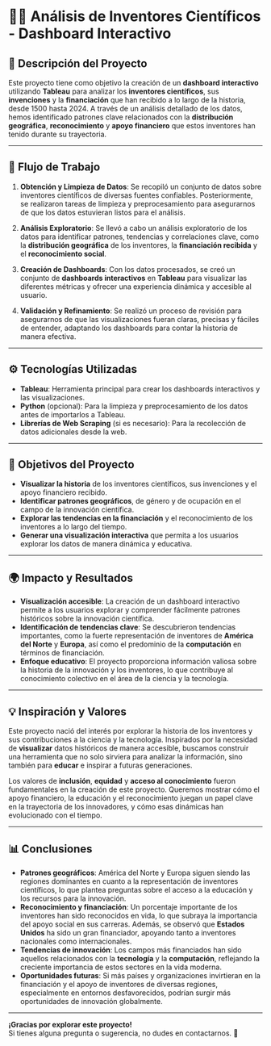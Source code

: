 # 🧑‍🔬 **Análisis de Inventores Científicos - Dashboard Interactivo**

## 📝 **Descripción del Proyecto**
Este proyecto tiene como objetivo la creación de un **dashboard interactivo** utilizando **Tableau** para analizar los **inventores científicos**, sus **invenciones** y la **financiación** que han recibido a lo largo de la historia, desde 1500 hasta 2024. A través de un análisis detallado de los datos, hemos identificado patrones clave relacionados con la **distribución geográfica**, **reconocimiento** y **apoyo financiero** que estos inventores han tenido durante su trayectoria.

---

## 🔄 **Flujo de Trabajo**
1. **Obtención y Limpieza de Datos**: Se recopiló un conjunto de datos sobre inventores científicos de diversas fuentes confiables. Posteriormente, se realizaron tareas de limpieza y preprocesamiento para asegurarnos de que los datos estuvieran listos para el análisis.
   
2. **Análisis Exploratorio**: Se llevó a cabo un análisis exploratorio de los datos para identificar patrones, tendencias y correlaciones clave, como la **distribución geográfica** de los inventores, la **financiación recibida** y el **reconocimiento social**.

3. **Creación de Dashboards**: Con los datos procesados, se creó un conjunto de **dashboards interactivos** en **Tableau** para visualizar las diferentes métricas y ofrecer una experiencia dinámica y accesible al usuario.

4. **Validación y Refinamiento**: Se realizó un proceso de revisión para asegurarnos de que las visualizaciones fueran claras, precisas y fáciles de entender, adaptando los dashboards para contar la historia de manera efectiva.

---

## ⚙️ **Tecnologías Utilizadas**
- **Tableau**: Herramienta principal para crear los dashboards interactivos y las visualizaciones.
- **Python** (opcional): Para la limpieza y preprocesamiento de los datos antes de importarlos a Tableau.
- **Librerías de Web Scraping** (si es necesario): Para la recolección de datos adicionales desde la web.

---

## 🎯 **Objetivos del Proyecto**
- **Visualizar la historia** de los inventores científicos, sus invenciones y el apoyo financiero recibido.
- **Identificar patrones geográficos**, de género y de ocupación en el campo de la innovación científica.
- **Explorar las tendencias en la financiación** y el reconocimiento de los inventores a lo largo del tiempo.
- **Generar una visualización interactiva** que permita a los usuarios explorar los datos de manera dinámica y educativa.

---

## 🌍 **Impacto y Resultados**
- **Visualización accesible**: La creación de un dashboard interactivo permite a los usuarios explorar y comprender fácilmente patrones históricos sobre la innovación científica.
- **Identificación de tendencias clave**: Se descubrieron tendencias importantes, como la fuerte representación de inventores de **América del Norte** y **Europa**, así como el predominio de la **computación** en términos de financiación.
- **Enfoque educativo**: El proyecto proporciona información valiosa sobre la historia de la innovación y los inventores, lo que contribuye al conocimiento colectivo en el área de la ciencia y la tecnología.

---

## 💡 **Inspiración y Valores**
Este proyecto nació del interés por explorar la historia de los inventores y sus contribuciones a la ciencia y la tecnología. Inspirados por la necesidad de **visualizar** datos históricos de manera accesible, buscamos construir una herramienta que no solo sirviera para analizar la información, sino también para **educar** e inspirar a futuras generaciones. 

Los valores de **inclusión**, **equidad** y **acceso al conocimiento** fueron fundamentales en la creación de este proyecto. Queremos mostrar cómo el apoyo financiero, la educación y el reconocimiento juegan un papel clave en la trayectoria de los innovadores, y cómo esas dinámicas han evolucionado con el tiempo.

---

## 📊 **Conclusiones**
- **Patrones geográficos**: América del Norte y Europa siguen siendo las regiones dominantes en cuanto a la representación de inventores científicos, lo que plantea preguntas sobre el acceso a la educación y los recursos para la innovación.
- **Reconocimiento y financiación**: Un porcentaje importante de los inventores han sido reconocidos en vida, lo que subraya la importancia del apoyo social en sus carreras. Además, se observó que **Estados Unidos** ha sido un gran financiador, apoyando tanto a inventores nacionales como internacionales.
- **Tendencias de innovación**: Los campos más financiados han sido aquellos relacionados con la **tecnología** y la **computación**, reflejando la creciente importancia de estos sectores en la vida moderna.
- **Oportunidades futuras**: Si más países y organizaciones invirtieran en la financiación y el apoyo de inventores de diversas regiones, especialmente en entornos desfavorecidos, podrían surgir más oportunidades de innovación globalmente.

---

**¡Gracias por explorar este proyecto!**  
Si tienes alguna pregunta o sugerencia, no dudes en contactarnos. 🙌

